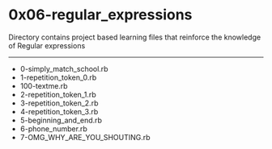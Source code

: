 # 0x06-regular_expressions
Directory contains project based learning files that reinforce
the knowledge of Regular expressions

---
- 0-simply_match_school.rb
- 1-repetition_token_0.rb
- 100-textme.rb
- 2-repetition_token_1.rb
- 3-repetition_token_2.rb
- 4-repetition_token_3.rb
- 5-beginning_and_end.rb
- 6-phone_number.rb
- 7-OMG_WHY_ARE_YOU_SHOUTING.rb
